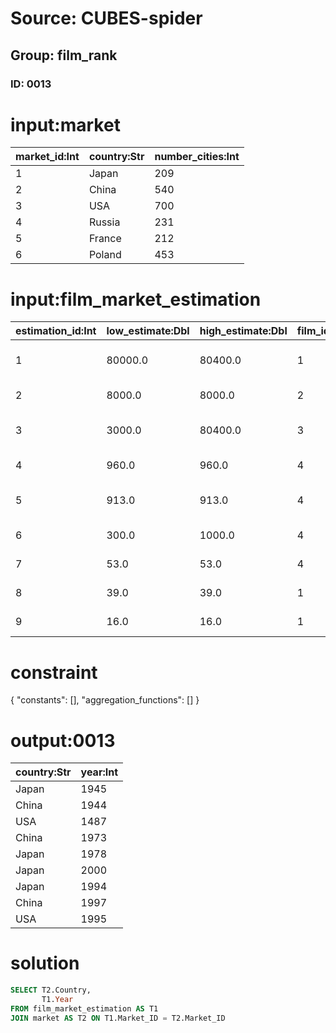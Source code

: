 # Source: CUBES-spider
## Group: film_rank
### ID: 0013

# input:market

| market_id:Int | country:Str | number_cities:Int |
|---|---|---|
| 1 | Japan | 209 |
| 2 | China | 540 |
| 3 | USA | 700 |
| 4 | Russia | 231 |
| 5 | France | 212 |
| 6 | Poland | 453 |

# input:film_market_estimation

| estimation_id:Int | low_estimate:Dbl | high_estimate:Dbl | film_id:Int | type:Str | market_id:Int | year:Int |
|---|---|---|---|---|---|---|
| 1 | 80000.0 | 80400.0 | 1 | Mass suicide murder | 1 | 1945 |
| 2 | 8000.0 | 8000.0 | 2 | Mass suicide | 2 | 1944 |
| 3 | 3000.0 | 80400.0 | 3 | Mass human sacrifice | 3 | 1487 |
| 4 | 960.0 | 960.0 | 4 | Mass suicide | 2 | 1973 |
| 5 | 913.0 | 913.0 | 4 | Mass suicide murder | 1 | 1978 |
| 6 | 300.0 | 1000.0 | 4 | Mass suicide | 1 | 2000 |
| 7 | 53.0 | 53.0 | 4 | Mass suicide | 1 | 1994 |
| 8 | 39.0 | 39.0 | 1 | Mass suicide | 2 | 1997 |
| 9 | 16.0 | 16.0 | 1 | Mass suicide | 3 | 1995 |

# constraint

{
  "constants": [],
  "aggregation_functions": []
}

# output:0013

| country:Str | year:Int |
|---|---|
| Japan | 1945 |
| China | 1944 |
| USA | 1487 |
| China | 1973 |
| Japan | 1978 |
| Japan | 2000 |
| Japan | 1994 |
| China | 1997 |
| USA | 1995 |

# solution

```sql
SELECT T2.Country,
       T1.Year
FROM film_market_estimation AS T1
JOIN market AS T2 ON T1.Market_ID = T2.Market_ID
```
